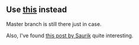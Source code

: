 ## Use [this](https://github.com/coolstar/async_awake-fun) instead

Master branch is still there just in case.

Also, I've found [this post by Saurik](http://www.saurik.com/id/20) quite interesting.
